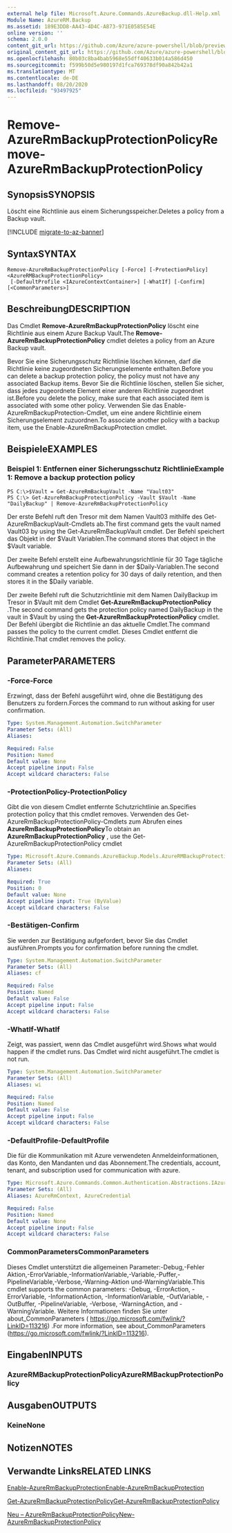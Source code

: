 ```yaml
---
external help file: Microsoft.Azure.Commands.AzureBackup.dll-Help.xml
Module Name: AzureRM.Backup
ms.assetid: 189E3DD8-AA43-4D4C-A873-971E0585E54E
online version: ''
schema: 2.0.0
content_git_url: https://github.com/Azure/azure-powershell/blob/preview/src/ResourceManager/AzureBackup/Commands.AzureBackup/help/Remove-AzureRmBackupProtectionPolicy.md
original_content_git_url: https://github.com/Azure/azure-powershell/blob/preview/src/ResourceManager/AzureBackup/Commands.AzureBackup/help/Remove-AzureRmBackupProtectionPolicy.md
ms.openlocfilehash: 80b03c8ba4bab5968e55dff40633b014a586d450
ms.sourcegitcommit: f599b50d5e980197d1fca769378df90a842b42a1
ms.translationtype: MT
ms.contentlocale: de-DE
ms.lasthandoff: 08/20/2020
ms.locfileid: "93497925"
---
```

# <span data-ttu-id="999da-101">Remove-AzureRmBackupProtectionPolicy</span><span class="sxs-lookup"><span data-stu-id="999da-101">Remove-AzureRmBackupProtectionPolicy</span></span>

## <span data-ttu-id="999da-102">Synopsis</span><span class="sxs-lookup"><span data-stu-id="999da-102">SYNOPSIS</span></span>
<span data-ttu-id="999da-103">Löscht eine Richtlinie aus einem Sicherungsspeicher.</span><span class="sxs-lookup"><span data-stu-id="999da-103">Deletes a policy from a Backup vault.</span></span>

[!INCLUDE [migrate-to-az-banner](../../includes/migrate-to-az-banner.md)]

## <span data-ttu-id="999da-104">Syntax</span><span class="sxs-lookup"><span data-stu-id="999da-104">SYNTAX</span></span>

```
Remove-AzureRmBackupProtectionPolicy [-Force] [-ProtectionPolicy] <AzureRMBackupProtectionPolicy>
 [-DefaultProfile <IAzureContextContainer>] [-WhatIf] [-Confirm] [<CommonParameters>]
```

## <span data-ttu-id="999da-105">Beschreibung</span><span class="sxs-lookup"><span data-stu-id="999da-105">DESCRIPTION</span></span>
<span data-ttu-id="999da-106">Das Cmdlet **Remove-AzureRmBackupProtectionPolicy** löscht eine Richtlinie aus einem Azure Backup Vault.</span><span class="sxs-lookup"><span data-stu-id="999da-106">The **Remove-AzureRmBackupProtectionPolicy** cmdlet deletes a policy from an Azure Backup vault.</span></span>

<span data-ttu-id="999da-107">Bevor Sie eine Sicherungsschutz Richtlinie löschen können, darf die Richtlinie keine zugeordneten Sicherungselemente enthalten.</span><span class="sxs-lookup"><span data-stu-id="999da-107">Before you can delete a backup protection policy, the policy must not have any associated Backup items.</span></span>
<span data-ttu-id="999da-108">Bevor Sie die Richtlinie löschen, stellen Sie sicher, dass jedes zugeordnete Element einer anderen Richtlinie zugeordnet ist.</span><span class="sxs-lookup"><span data-stu-id="999da-108">Before you delete the policy, make sure that each associated item is associated with some other policy.</span></span>
<span data-ttu-id="999da-109">Verwenden Sie das Enable-AzureRmBackupProtection-Cmdlet, um eine andere Richtlinie einem Sicherungselement zuzuordnen.</span><span class="sxs-lookup"><span data-stu-id="999da-109">To associate another policy with a backup item, use the Enable-AzureRmBackupProtection cmdlet.</span></span>

## <span data-ttu-id="999da-110">Beispiele</span><span class="sxs-lookup"><span data-stu-id="999da-110">EXAMPLES</span></span>

### <span data-ttu-id="999da-111">Beispiel 1: Entfernen einer Sicherungsschutz Richtlinie</span><span class="sxs-lookup"><span data-stu-id="999da-111">Example 1: Remove a backup protection policy</span></span>
```
PS C:\>$Vault = Get-AzureRmBackupVault -Name "Vault03"
PS C:\> Get-AzureRmBackupProtectionPolicy -Vault $Vault -Name "DailyBackup" | Remove-AzureRmBackupProtectionPolicy
```

<span data-ttu-id="999da-112">Der erste Befehl ruft den Tresor mit dem Namen Vault03 mithilfe des Get-AzureRmBackupVault-Cmdlets ab.</span><span class="sxs-lookup"><span data-stu-id="999da-112">The first command gets the vault named Vault03 by using the Get-AzureRmBackupVault cmdlet.</span></span>
<span data-ttu-id="999da-113">Der Befehl speichert das Objekt in der $Vault Variablen.</span><span class="sxs-lookup"><span data-stu-id="999da-113">The command stores that object in the $Vault variable.</span></span>

<span data-ttu-id="999da-114">Der zweite Befehl erstellt eine Aufbewahrungsrichtlinie für 30 Tage tägliche Aufbewahrung und speichert Sie dann in der $Daily-Variablen.</span><span class="sxs-lookup"><span data-stu-id="999da-114">The second command creates a retention policy for 30 days of daily retention, and then stores it in the $Daily variable.</span></span>

<span data-ttu-id="999da-115">Der zweite Befehl ruft die Schutzrichtlinie mit dem Namen DailyBackup im Tresor in $Vault mit dem Cmdlet **Get-AzureRmBackupProtectionPolicy** .</span><span class="sxs-lookup"><span data-stu-id="999da-115">The second command gets the protection policy named DailyBackup in the vault in $Vault by using the **Get-AzureRmBackupProtectionPolicy** cmdlet.</span></span>
<span data-ttu-id="999da-116">Der Befehl übergibt die Richtlinie an das aktuelle Cmdlet.</span><span class="sxs-lookup"><span data-stu-id="999da-116">The command passes the policy to the current cmdlet.</span></span>
<span data-ttu-id="999da-117">Dieses Cmdlet entfernt die Richtlinie.</span><span class="sxs-lookup"><span data-stu-id="999da-117">That cmdlet removes the policy.</span></span>

## <span data-ttu-id="999da-118">Parameter</span><span class="sxs-lookup"><span data-stu-id="999da-118">PARAMETERS</span></span>

### <span data-ttu-id="999da-119">-Force</span><span class="sxs-lookup"><span data-stu-id="999da-119">-Force</span></span>
<span data-ttu-id="999da-120">Erzwingt, dass der Befehl ausgeführt wird, ohne die Bestätigung des Benutzers zu fordern.</span><span class="sxs-lookup"><span data-stu-id="999da-120">Forces the command to run without asking for user confirmation.</span></span>

```yaml
Type: System.Management.Automation.SwitchParameter
Parameter Sets: (All)
Aliases: 

Required: False
Position: Named
Default value: None
Accept pipeline input: False
Accept wildcard characters: False
```

### <span data-ttu-id="999da-121">-ProtectionPolicy</span><span class="sxs-lookup"><span data-stu-id="999da-121">-ProtectionPolicy</span></span>
<span data-ttu-id="999da-122">Gibt die von diesem Cmdlet entfernte Schutzrichtlinie an.</span><span class="sxs-lookup"><span data-stu-id="999da-122">Specifies protection policy that this cmdlet removes.</span></span>
<span data-ttu-id="999da-123">Verwenden des Get-AzureRmBackupProtectionPolicy-Cmdlets zum Abrufen eines **AzureRmBackupProtectionPolicy**</span><span class="sxs-lookup"><span data-stu-id="999da-123">To obtain an **AzureRmBackupProtectionPolicy** , use the Get-AzureRmBackupProtectionPolicy cmdlet</span></span>

```yaml
Type: Microsoft.Azure.Commands.AzureBackup.Models.AzureRMBackupProtectionPolicy
Parameter Sets: (All)
Aliases: 

Required: True
Position: 0
Default value: None
Accept pipeline input: True (ByValue)
Accept wildcard characters: False
```

### <span data-ttu-id="999da-124">-Bestätigen</span><span class="sxs-lookup"><span data-stu-id="999da-124">-Confirm</span></span>
<span data-ttu-id="999da-125">Sie werden zur Bestätigung aufgefordert, bevor Sie das Cmdlet ausführen.</span><span class="sxs-lookup"><span data-stu-id="999da-125">Prompts you for confirmation before running the cmdlet.</span></span>

```yaml
Type: System.Management.Automation.SwitchParameter
Parameter Sets: (All)
Aliases: cf

Required: False
Position: Named
Default value: False
Accept pipeline input: False
Accept wildcard characters: False
```

### <span data-ttu-id="999da-126">-WhatIf</span><span class="sxs-lookup"><span data-stu-id="999da-126">-WhatIf</span></span>
<span data-ttu-id="999da-127">Zeigt, was passiert, wenn das Cmdlet ausgeführt wird.</span><span class="sxs-lookup"><span data-stu-id="999da-127">Shows what would happen if the cmdlet runs.</span></span>
<span data-ttu-id="999da-128">Das Cmdlet wird nicht ausgeführt.</span><span class="sxs-lookup"><span data-stu-id="999da-128">The cmdlet is not run.</span></span>

```yaml
Type: System.Management.Automation.SwitchParameter
Parameter Sets: (All)
Aliases: wi

Required: False
Position: Named
Default value: False
Accept pipeline input: False
Accept wildcard characters: False
```

### <span data-ttu-id="999da-129">-DefaultProfile</span><span class="sxs-lookup"><span data-stu-id="999da-129">-DefaultProfile</span></span>
<span data-ttu-id="999da-130">Die für die Kommunikation mit Azure verwendeten Anmeldeinformationen, das Konto, den Mandanten und das Abonnement.</span><span class="sxs-lookup"><span data-stu-id="999da-130">The credentials, account, tenant, and subscription used for communication with azure.</span></span>

```yaml
Type: Microsoft.Azure.Commands.Common.Authentication.Abstractions.IAzureContextContainer
Parameter Sets: (All)
Aliases: AzureRmContext, AzureCredential

Required: False
Position: Named
Default value: None
Accept pipeline input: False
Accept wildcard characters: False
```

### <span data-ttu-id="999da-131">CommonParameters</span><span class="sxs-lookup"><span data-stu-id="999da-131">CommonParameters</span></span>
<span data-ttu-id="999da-132">Dieses Cmdlet unterstützt die allgemeinen Parameter:-Debug,-Fehler Aktion,-ErrorVariable,-InformationVariable,-Variable,-Puffer,-PipelineVariable,-Verbose,-Warning-Aktion und-WarningVariable.</span><span class="sxs-lookup"><span data-stu-id="999da-132">This cmdlet supports the common parameters: -Debug, -ErrorAction, -ErrorVariable, -InformationAction, -InformationVariable, -OutVariable, -OutBuffer, -PipelineVariable, -Verbose, -WarningAction, and -WarningVariable.</span></span> <span data-ttu-id="999da-133">Weitere Informationen finden Sie unter about_CommonParameters ( https://go.microsoft.com/fwlink/?LinkID=113216) .</span><span class="sxs-lookup"><span data-stu-id="999da-133">For more information, see about_CommonParameters (https://go.microsoft.com/fwlink/?LinkID=113216).</span></span>

## <span data-ttu-id="999da-134">Eingaben</span><span class="sxs-lookup"><span data-stu-id="999da-134">INPUTS</span></span>

### <span data-ttu-id="999da-135">AzureRMBackupProtectionPolicy</span><span class="sxs-lookup"><span data-stu-id="999da-135">AzureRMBackupProtectionPolicy</span></span>

## <span data-ttu-id="999da-136">Ausgaben</span><span class="sxs-lookup"><span data-stu-id="999da-136">OUTPUTS</span></span>

### <span data-ttu-id="999da-137">Keine</span><span class="sxs-lookup"><span data-stu-id="999da-137">None</span></span>

## <span data-ttu-id="999da-138">Notizen</span><span class="sxs-lookup"><span data-stu-id="999da-138">NOTES</span></span>

## <span data-ttu-id="999da-139">Verwandte Links</span><span class="sxs-lookup"><span data-stu-id="999da-139">RELATED LINKS</span></span>

[<span data-ttu-id="999da-140">Enable-AzureRmBackupProtection</span><span class="sxs-lookup"><span data-stu-id="999da-140">Enable-AzureRmBackupProtection</span></span>](./Enable-AzureRmBackupProtection.md)

[<span data-ttu-id="999da-141">Get-AzureRmBackupProtectionPolicy</span><span class="sxs-lookup"><span data-stu-id="999da-141">Get-AzureRmBackupProtectionPolicy</span></span>](./Get-AzureRmBackupProtectionPolicy.md)

[<span data-ttu-id="999da-142">Neu – AzureRmBackupProtectionPolicy</span><span class="sxs-lookup"><span data-stu-id="999da-142">New-AzureRmBackupProtectionPolicy</span></span>](./New-AzureRmBackupProtectionPolicy.md)



